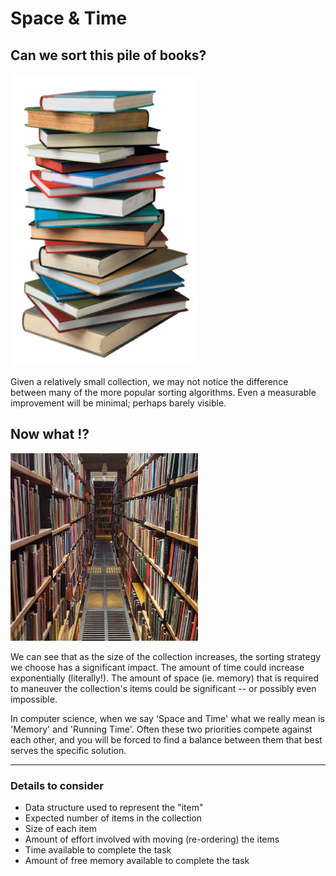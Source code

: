 # Space & Time


## Can we sort this pile of books?
<img alt="Space and Time" src="images/spacetime.jpg" width="300" />

Given a relatively small collection, we may not notice the difference between many of the more popular sorting algorithms. Even a measurable improvement will be minimal; perhaps barely visible.


## Now what !?
<img alt="Library" src="images/library-stacks.jpg" width="300" />

We can see that as the size of the collection increases, the sorting strategy we choose has a significant impact. The amount of time could increase exponentially (literally!). The amount of space (ie. memory) that is required to maneuver the collection's items could be significant -- or possibly even impossible.

In computer science, when we say 'Space and Time' what we really mean is 'Memory' and 'Running Time'. Often these two priorities compete against each other, and you will be forced to find a balance between them that best serves the specific solution.

---
### Details to consider

* Data structure used to represent the "item"
* Expected number of items in the collection
* Size of each item
* Amount of effort involved with moving (re-ordering) the items
* Time available to complete the task
* Amount of free memory available to complete the task
